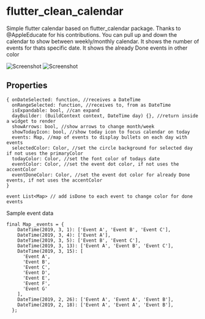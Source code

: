 # flutter_clean_calendar

Simple flutter calendar based on flutter_calendar package.
Thanks to @AppleEducate for his contributions.
You can pull up and down the calendar to show between weekly/monthly calendar.
It shows the number of events for thats specific date.
It shows the already Done events in other color

![Screenshot](https://github.com/pmcarlos/flutter_clean_Calendar/blob/master/screenshot.png)
![Screenshot](https://github.com/pmcarlos/flutter_clean_Calendar/blob/master/calendar.gif)

## Properties

```
{ onDateSelected: function, //receives a DateTime
  onRangeSelected: function, //receives to, from as DateTime
  isExpandable: bool, //can expand
  dayBuilder: (BuildContext context, DateTime day) {}, //return inside a widget to render
  showArrows: bool, //show arrows to change month/week
  showTodayIcon: bool, //show today icon to focus calendar on today
  events: Map, //map of events to display bullets on each day with events
  selectedColor: Color, //set the circle background for selected day if not uses the primaryColor
  todayColor: Color, //set the font color of todays date
  eventColor: Color, //set the event dot color, if not uses the accentColor
  eventDoneColor: Color, //set the event dot color for already Done events, if not uses the accentColor
}

event List<Map> // add isDone to each event to change color for done events
```

Sample event data

```
final Map _events = {
    DateTime(2019, 3, 1): ['Event A', 'Event B', 'Event C'],
    DateTime(2019, 3, 4): ['Event A'],
    DateTime(2019, 3, 5): ['Event B', 'Event C'],
    DateTime(2019, 3, 13): ['Event A', 'Event B', 'Event C'],
    DateTime(2019, 3, 15): [
      'Event A',
      'Event B',
      'Event C',
      'Event D',
      'Event E',
      'Event F',
      'Event G'
    ],
    DateTime(2019, 2, 26): ['Event A', 'Event A', 'Event B'],
    DateTime(2019, 2, 18): ['Event A', 'Event A', 'Event B'],
  };
```
